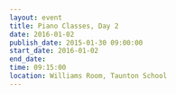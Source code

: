 ```yaml
---
layout: event
title: Piano Classes, Day 2
date: 2016-01-02
publish_date: 2015-01-30 09:00:00
start_date: 2016-01-02
end_date: 
time: 09:15:00
location: Williams Room, Taunton School
---
```


